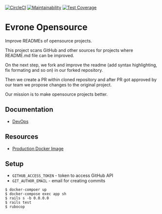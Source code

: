 [![CircleCI](https://circleci.com/gh/evrone/evrone_opensource.svg?style=svg)](https://app.circleci.com/pipelines/github/evrone/evrone_opensource)
[![Maintainability](https://api.codeclimate.com/v1/badges/3c2ddedd6fa03ab8eea3/maintainability)](https://codeclimate.com/github/evrone/evrone_opensource/maintainability)
[![Test Coverage](https://api.codeclimate.com/v1/badges/3c2ddedd6fa03ab8eea3/test_coverage)](https://codeclimate.com/github/evrone/evrone_opensource/test_coverage)


# Evrone Opensource

Improve READMEs of opensource projects.

This project scans GitHub and other sources for projects where
README.md file can be improved.

On the next step, we fork and improve the readme (add syntax highlighting,
fix formating and so on) in our forked repository.

Then we create a PR within cloned repository and after PR got approved
by our team we propose changes to the original project.

Our mission is to make opensource projects better.

## Documentation

- [DevOps](docs/dev_ops.md)

## Resources

- [Production Docker Image](https://hub.docker.com/repository/docker/evrone/evrone_opensource)

## Setup

* `GITHUB_ACCESS_TOKEN` - token to access GitHub API
* `GIT_AUTHOR_EMAIL` - email for creating commits

```
$ docker-compoer up
$ docker-compose exec app sh
$ rails s -b 0.0.0.0
$ rails test
$ rubocop
```
